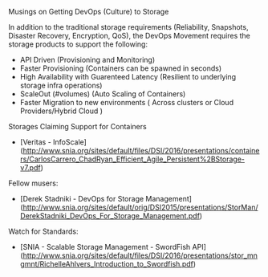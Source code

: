 Musings on Getting DevOps (Culture) to Storage 

In addition to the traditional storage requirements (Reliability, Snapshots, Disaster Recovery, Encryption, QoS), the DevOps Movement requires the storage products to support the following: 
- API Driven (Provisioning and Monitoring)
- Faster Provisioning (Containers can be spawned in seconds)
- High Availability with Guarenteed Latency (Resilient to underlying storage infra operations)
- ScaleOut (#volumes) (Auto Scaling of Containers)
- Faster Migration to new environments ( Across clusters or Cloud Providers/Hybrid Cloud )



Storages Claiming Support for Containers
- [Veritas - InfoScale] (http://www.snia.org/sites/default/files/DSI/2016/presentations/containers/CarlosCarrero_ChadRyan_Efficient_Agile_Persistent%2BStorage-v7.pdf)

Fellow musers:
- [Derek Stadniki - DevOps for Storage Management] (http://www.snia.org/sites/default/orig/DSI2015/presentations/StorMan/DerekStadniki_DevOps_For_Storage_Management.pdf)

Watch for Standards:
- [SNIA - Scalable Storage Management - SwordFish API] (http://www.snia.org/sites/default/files/DSI/2016/presentations/stor_mngmnt/RichelleAhlvers_Introduction_to_Swordfish.pdf) 

